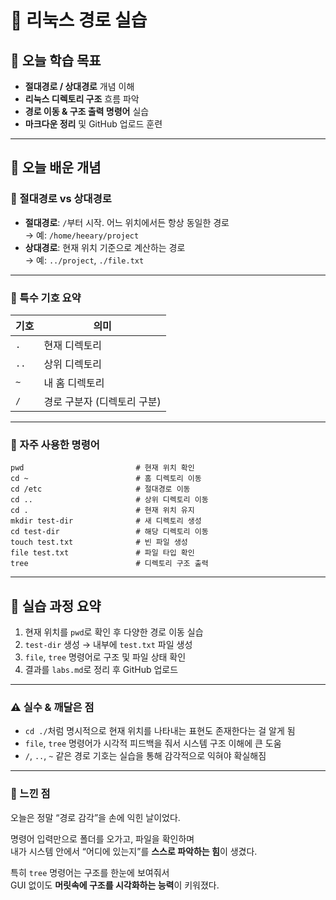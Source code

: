 # 📘 리눅스 경로 실습

## 🎯 오늘 학습 목표
- **절대경로 / 상대경로** 개념 이해
- **리눅스 디렉토리 구조** 흐름 파악
- **경로 이동 & 구조 출력 명령어** 실습
- **마크다운 정리** 및 GitHub 업로드 훈련

---

## 🧠 오늘 배운 개념

### 🔹 절대경로 vs 상대경로
- **절대경로**: `/`부터 시작. 어느 위치에서든 항상 동일한 경로  
  → 예: `/home/heeary/project`
- **상대경로**: 현재 위치 기준으로 계산하는 경로  
  → 예: `../project`, `./file.txt`

---

### 🔹 특수 기호 요약

| 기호 | 의미 |
|------|------|
| `.` | 현재 디렉토리 |
| `..` | 상위 디렉토리 |
| `~` | 내 홈 디렉토리 |
| `/` | 경로 구분자 (디렉토리 구분) |

---

### 🔹 자주 사용한 명령어
```
pwd                         # 현재 위치 확인
cd ~                        # 홈 디렉토리 이동
cd /etc                     # 절대경로 이동
cd ..                       # 상위 디렉토리 이동
cd .                        # 현재 위치 유지
mkdir test-dir              # 새 디렉토리 생성
cd test-dir                 # 해당 디렉토리 이동
touch test.txt              # 빈 파일 생성
file test.txt               # 파일 타입 확인
tree                        # 디렉토리 구조 출력
```

---

## 🧪 실습 과정 요약

1. 현재 위치를 `pwd`로 확인 후 다양한 경로 이동 실습
2. `test-dir` 생성 → 내부에 `test.txt` 파일 생성
3. `file`, `tree` 명령어로 구조 및 파일 상태 확인
4. 결과를 `labs.md`로 정리 후 GitHub 업로드

---

### ⚠️ 실수 & 깨달은 점
- `cd ./`처럼 명시적으로 현재 위치를 나타내는 표현도 존재한다는 걸 알게 됨
- `file`, `tree` 명령어가 시각적 피드백을 줘서 시스템 구조 이해에 큰 도움
- `/`, `..`, `~` 같은 경로 기호는 실습을 통해 감각적으로 익혀야 확실해짐

---

### 💭 느낀 점
오늘은 정말 “경로 감각”을 손에 익힌 날이었다.

명령어 입력만으로 폴더를 오가고, 파일을 확인하며  
내가 시스템 안에서 “어디에 있는지”를 **스스로 파악하는 힘**이 생겼다.

특히 `tree` 명령어는 구조를 한눈에 보여줘서  
GUI 없이도 **머릿속에 구조를 시각화하는 능력**이 키워졌다.




